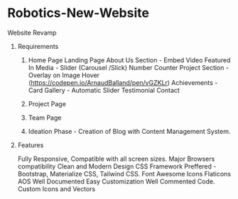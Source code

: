 # Robotics-New-Website
Website Revamp

1. Requirements

    1. Home Page
        Landing Page
        About Us Section - Embed Video
        Featured In Media - Slider (Carousel /Slick)
        Number Counter
        Project Section - Overlay on Image Hover (https://codepen.io/ArnaudBalland/pen/vGZKLr)
        Achievements - Card
        Gallery - Automatic Slider
        Testimonial
        Contact

    2. Project Page
    3. Team Page
    4. Ideation Phase - Creation of Blog with Content Management System.



2. Features

    Fully Responsive, Compatible with all screen sizes.
    Major Browsers compatibility
    Clean and Modern Design
    CSS Framework Preffered - Bootstrap, Materialize CSS, Tailwind CSS.
    Font Awesome Icons
    Flaticons
    AOS
    Well Documented
    Easy Customization
    Well Commented Code.
    Custom Icons and Vectors